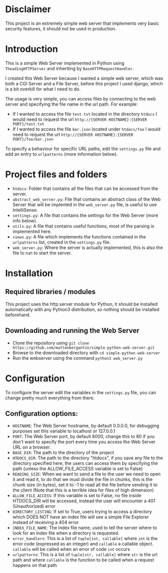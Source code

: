 # Disclaimer
This project is an extremely simple web server that implements very basic security features, it should not be used in production.

# Introduction
This is a simple Web Server implemented in Python using `TheadingHTTPServer` and inheriting by `BaseHTTPRequestHandler`.

I created this Web Server because I wanted a simple web server, which was both a CGI Server and a File Server, before this project I used django, which is a bit overkill for what I need to do.

The usage is very simple, you can access files by connecting to the web server and specifying the file name in the url path.
For example:
* If I wanted to access the file `test.txt` located in the directory `htdocs` I would need to request the url `http://{SERVER HOSTNAME}:{SERVER PORT}/test.txt`
* If I wanted to access the file `bar.json` located under `htdocs/foo` I would need to request the url `http://{SERVER HOSTNAME}:{SERVER PORT}/foo/bar.json`

To specify a behaviour for specific URL paths, edit the `settings.py` file and add an entry to `urlpatterns` (more information below).

# Project files and folders
* `htdocs`: Folder that contains all the files that can be accessed from the server.
* `abstract_web_server.py`: File that contains an abstract class of the Web Server that will be implented in the `web_server.py` file, is useful to use IntelliSense.
* `settings.py`: A file that contains the settings for the Web Server (more info below).
* `utils.py`: A file that contains useful functions, most of the parsing is implemented here.
* `views.py`: A file which implements the functions contained in the `urlpatterns` list, created in the `settings.py` file.
* `web_server.py`: Where the server is actually implemented, this is also the file to run to start the server.

# Installation
## Required libraries / modules
This project uses the http.server module for Python, it should be installed automatically with any Python3 distribution, so nothing should be installed beforehand.

## Downloading and running the Web Server
* Clone the repository using `git clone https://github.com/matteobergantin/simple-python-web-server.git`
* Browse to the downloaded directory with `cd simple-python-web-server`
* Run the webserver using the command `python3 web_server.py`

# Configuration
To configure the server edit the variables in the `settings.py` file, you can change pretty much everything from there.

## Configuration options:
* `HOSTNAME`: The Web Server hostname, by default 0.0.0.0, for debugging purposes set this variable to localhost or 127.0.0.1
* `PORT`: The Web Server port, by default 8000, change this to 80 if you don't want to specify the port every time you access the Web Server URL on a browser.
* `BASE_DIR`: The path to the directory of the project
* `HTDOCS_DIR`: The path to the directory "htdocs", if you save any file to the directory specified here, the users can access them by specifying the path (unless the ALLOW_FILE_ACCESS variable is set to False)
* `READING_SIZE`: When we want to send a file to the user we need to open it and read it, to do that we must divide the file in chunks, this is the chunk size (in bytes), set it to -1 to read all the file before sending it to the client (Note that this is a terrible idea for files of high dimension)
* `ALLOW_FILE_ACCESS`: If this variable is set to False, no file inside HTDOCS_DIR will be accessed, instead the user will encounter a 401 (Unauthorized) error
* `DIRECTORY_LISTING`: If set to True, users trying to access a directory which DOES NOT have an index file will see a simple File Explorer instead of receiving a 404 error
* `INDEX_FILE_NAME`: The index file name, used to tell the server where to look for an index file when a directory is requested.
* `error_handlers`: This is a list of `tuple[int, callable]` where `int` is the error code (expressed as an integer) and `callable` a callable object. `callable` will be called when an error of code `int` occurs
* `urlpatterns`: This is a list of `tuple[str, callable]` where `str` is the url path and where `callable` is the function to be called when a request happens on that path